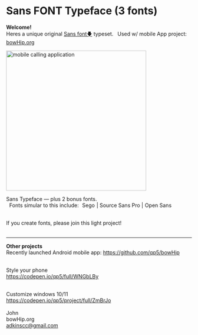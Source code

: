 # Sans FONT Typeface (3 fonts)
<b>Welcome!</b> <br>
Heres a unique original <a href="https://github.com/qp5/FONT/raw/main/FONT.zip">Sans font🡇</a> typeset.   Used w/ mobile App project: <a target="_blank" href="https://bowHip.org">bowHip.org</a><br>

<a href="https://bowhip.org"><img style="height: 380px; margin-bottom:-0px; margin-top:0px;" src="https://bowhip.org/img/font_thumb_publisher.png" alt="mobile calling application"></a> 

Sans Typeface — plus 2 bonus fonts.<br>
  Fonts simular to this include:  Sego | Source Sans Pro | Open Sans<br><br>

If you create fonts, please join this light project! <br><br>


____________________________________________________________
<b>Other projects</b><br>
Recently launched Android mobile app:  https://github.com/qp5/bowHip<br><br>

Style your phone<br>
https://codepen.io/qp5/full/WNGbLBy<br><br>

Customize windows 10/11<br>
https://codepen.io/qp5/project/full/ZmBrJo<br><br>
John<br>
bowHip.org <br>
adkinscc@gmail.com
